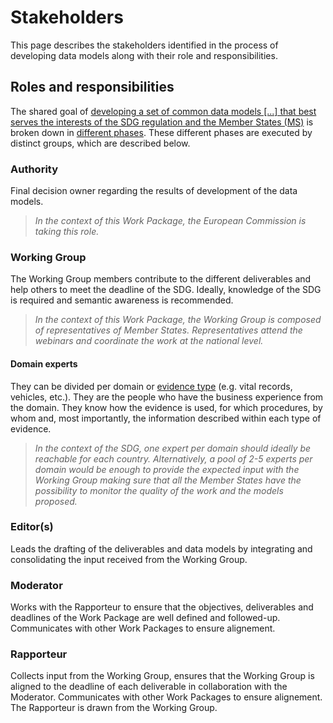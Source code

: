 # Stakeholders

This page describes the stakeholders identified in the process of developing data models along with their role and responsibilities. 

## Roles and responsibilities

The shared goal of [developing a set of common data models [...] that best serves the interests of the SDG regulation and the Member States (MS)](https://github.com/SEMICeu/SDG-sandbox#data-semantics-formats--quality) is broken down in [different phases](https://github.com/SEMICeu/SDG-sandbox/tree/master/process_and_method/methodology). These different phases are executed by distinct groups, which are described below.

### Authority
Final decision owner regarding the results of development of the data models. 
<blockquote>
<i>In the context of this Work Package, the European Commission is taking this role.</i>
</blockquote>

### Working Group
The Working Group members contribute to the different deliverables and help others to meet the deadline of the SDG. Ideally, knowledge of the SDG is required and semantic awareness is recommended. 
<blockquote>
<i>In the context of this Work Package, the Working Group is composed of representatives of Member States. 
Representatives attend the webinars and coordinate the work at the national level.</i>
</blockquote>

#### Domain experts
They can be divided per domain or [evidence type](https://github.com/SEMICeu/SDG-sandbox#types-of-evidence) (e.g. vital records, vehicles, etc.). They are the people who have the business experience from the domain. They know how the evidence is used, for which procedures, by whom and, most importantly, the information described within each type of evidence. 
<blockquote>
<i>In the context of the SDG, one expert per domain should ideally be reachable for each country. 
Alternatively, a pool of 2-5 experts per domain would be enough to provide the expected input with the Working Group making sure that all the Member States have the possibility to monitor the quality of the work and the models proposed.</i>
</blockquote>

### Editor(s)
Leads the drafting of the deliverables and data models by integrating and consolidating the input received from the Working Group.

### Moderator
Works with the Rapporteur to ensure that the objectives, deliverables and deadlines of the Work Package are well defined and followed-up. Communicates with other Work Packages to ensure alignement.

### Rapporteur 
Collects input from the Working Group, ensures that the Working Group is aligned to the deadline of each deliverable in collaboration with the Moderator. Communicates with other Work Packages to ensure alignement. The Rapporteur is drawn from the Working Group.


